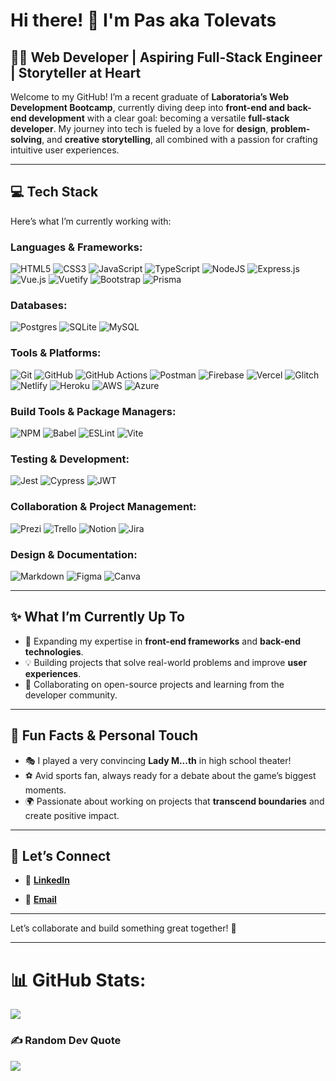 # Hi there! 👋  I'm Pas aka Tolevats

## 👩‍💻 Web Developer | Aspiring Full-Stack Engineer | Storyteller at Heart  

Welcome to my GitHub! I’m a recent graduate of **Laboratoria’s Web Development Bootcamp**, currently diving deep into **front-end and back-end development** with a clear goal: becoming a versatile **full-stack developer**. My journey into tech is fueled by a love for **design**, **problem-solving**, and **creative storytelling**, all combined with a passion for crafting intuitive user experiences.

---

## 💻 Tech Stack
Here’s what I’m currently working with:  

### **Languages & Frameworks:**
![HTML5](https://img.shields.io/badge/html5-%23E34F26.svg?style=flat-square&logo=html5&logoColor=white)
![CSS3](https://img.shields.io/badge/css3-%231572B6.svg?style=flat-square&logo=css3&logoColor=white)
![JavaScript](https://img.shields.io/badge/javascript-%23323330.svg?style=flat-square&logo=javascript&logoColor=%23F7DF1E)
![TypeScript](https://img.shields.io/badge/typescript-%23007ACC.svg?style=flat-square&logo=typescript&logoColor=white)
![NodeJS](https://img.shields.io/badge/node.js-6DA55F?style=flat-square&logo=node.js&logoColor=white)
![Express.js](https://img.shields.io/badge/express.js-%23404d59.svg?style=flat-square&logo=express&logoColor=%2361DAFB)
![Vue.js](https://img.shields.io/badge/vue.js-%2335495e.svg?style=flat-square&logo=vuedotjs&logoColor=%234FC08D)
![Vuetify](https://img.shields.io/badge/Vuetify-1867C0?style=flat-square&logo=vuetify&logoColor=AEDDFF)
![Bootstrap](https://img.shields.io/badge/bootstrap-%238511FA.svg?style=flat-square&logo=bootstrap&logoColor=white)
![Prisma](https://img.shields.io/badge/Prisma-3982CE?style=flat-square&logo=Prisma&logoColor=white) 

### **Databases:**
![Postgres](https://img.shields.io/badge/postgres-%23316192.svg?style=flat-square&logo=postgresql&logoColor=white)
![SQLite](https://img.shields.io/badge/SQLite-05AA64?style=flat-square&logo=sqlite&logoColor=white)
![MySQL](https://img.shields.io/badge/mysql-4479A1.svg?style=flat-square&logo=mysql&logoColor=white) 

### **Tools & Platforms:**
![Git](https://img.shields.io/badge/git-%23F05033.svg?style=flat-square&logo=git&logoColor=white)
![GitHub](https://img.shields.io/badge/github-%23121011.svg?style=flat-square&logo=github&logoColor=white)
![GitHub Actions](https://img.shields.io/badge/github%20actions-%232671E5.svg?style=flat-square&logo=githubactions&logoColor=white)
![Postman](https://img.shields.io/badge/Postman-FF6C37?style=flat-square&logo=postman&logoColor=white)
![Firebase](https://img.shields.io/badge/firebase-%23039BE5.svg?style=flat-square&logo=firebase)
![Vercel](https://img.shields.io/badge/vercel-%23000000.svg?style=flat-square&logo=vercel&logoColor=white)
![Glitch](https://img.shields.io/badge/glitch-%233333FF.svg?style=flat-square&logo=glitch&logoColor=white)
![Netlify](https://img.shields.io/badge/netlify-%23000000.svg?style=flat-square&logo=netlify&logoColor=#00C7B7)
![Heroku](https://img.shields.io/badge/heroku-%23430098.svg?style=flat-square&logo=heroku&logoColor=white)
![AWS](https://img.shields.io/badge/AWS-FF9900?style=flat-square&logo=amazon-aws&logoColor=white)
![Azure](https://img.shields.io/badge/Azure-0078D4?style=flat-square&logo=microsoftazure&logoColor=white)

### **Build Tools & Package Managers:**
![NPM](https://img.shields.io/badge/NPM-%23CB3837.svg?style=flat-square&logo=npm&logoColor=white)
![Babel](https://img.shields.io/badge/Babel-F9DC3e?style=flat-square&logo=babel&logoColor=black) 
![ESLint](https://img.shields.io/badge/ESLint-4B3263?style=flat-square&logo=eslint&logoColor=white)
![Vite](https://img.shields.io/badge/vite-%23646CFF.svg?style=flat-square&logo=vite&logoColor=white) 

### **Testing & Development:**
![Jest](https://img.shields.io/badge/Jest-C21325?style=flat-square&logo=jest&logoColor=white)
![Cypress](https://img.shields.io/badge/Cypress-00BFB3?style=flat-square&logo=cypress&logoColor=white)
![JWT](https://img.shields.io/badge/JWT-black?style=flat-square&logo=JSON%20web%20tokens)

### **Collaboration & Project Management:**
![Prezi](https://img.shields.io/badge/Prezi-%23000000.svg?style=flat-square&logo=Prezi&logoColor=white)
![Trello](https://img.shields.io/badge/Trello-%23026AA7.svg?style=flat-square&logo=Trello&logoColor=white)
![Notion](https://img.shields.io/badge/Notion-%23000000.svg?style=flat-square&logo=notion&logoColor=white)
![Jira](https://img.shields.io/badge/jira-%230A0FFF.svg?style=flat-square&logo=jira&logoColor=white)

### **Design & Documentation:**
![Markdown](https://img.shields.io/badge/markdown-%23000000.svg?style=flat-square&logo=markdown&logoColor=white)
![Figma](https://img.shields.io/badge/figma-%23F24E1E.svg?style=flat-square&logo=figma&logoColor=white)
![Canva](https://img.shields.io/badge/Canva-%2300C4CC.svg?style=flat-square&logo=Canva&logoColor=white)

---

## ✨ What I’m Currently Up To  
- 🌱 Expanding my expertise in **front-end frameworks** and **back-end technologies**.  
- 💡 Building projects that solve real-world problems and improve **user experiences**.  
- 🤝 Collaborating on open-source projects and learning from the developer community.  

---

## 📌 Fun Facts & Personal Touch  
- 🎭 I played a very convincing **Lady M...th** in high school theater!  
- ⚽ Avid sports fan, always ready for a debate about the game’s biggest moments.  
- 🌍 Passionate about working on projects that **transcend boundaries** and create positive impact.

---

## 💼 Let’s Connect
<!--- - 🌐 **[Portfolio](#)** --->
- 🔗 **[LinkedIn](https://www.linkedin.com/in/pascalestavelot-dev/)**  
<!--- - 🦋 **[BlueSky](#)** --->
- 📧 **[Email](mailto:pstavelot@gmail.com)**  

---

Let’s collaborate and build something great together! 🚀

---

<!---
Tolevats/Tolevats is a ✨ special ✨ repository because its `README.md` (this file) appears on your GitHub profile.

## 🌐 Socials:
[![YouTube](https://img.shields.io/badge/YouTube-%23FF0000.svg?logo=YouTube&logoColor=white)](https://youtube.com/@http://www.youtube.com/@tolevats)
--->

# 📊 GitHub Stats:
![](https://github-readme-stats.vercel.app/api/top-langs/?username=Tolevats&theme=nightowl&hide_border=false&include_all_commits=true&count_private=false&layout=compact)

### ✍️ Random Dev Quote
![](https://quotes-github-readme.vercel.app/api?type=horizontal&theme=tokyonight)
